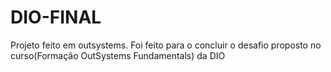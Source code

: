 # DIO-FINAL
Projeto feito em outsystems. Foi feito para o concluir o desafio proposto no curso(Formação OutSystems Fundamentals) da DIO
